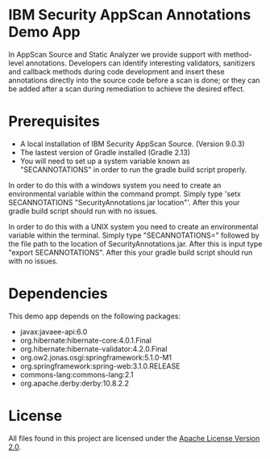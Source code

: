 # IBM Security AppScan Annotations Demo App

In AppScan Source and Static Analyzer we provide support with method-level
annotations. Developers can identify interesting validators, sanitizers and callback methods during code development
and insert these annotations directly into the source code before a scan is done;
or they can be added after a scan during remediation to achieve the desired effect.

# Prerequisites

- A local installation of IBM Security AppScan Source. (Version 9.0.3)
- The lastest version of Gradle installed (Gradle 2.13)
- You will need to set up a system variable known as "SECANNOTATIONS" in order to
run the gradle build script properly. 

In order to do this with a windows system you need to create an environmental variable within the command prompt. Simply type 'setx SECANNOTATIONS "SecurityAnnotations.jar location"'. After this your gradle build script should run with no issues.

In order to do this with a UNIX system you need to create an environmental variable within the terminal. Simply type "SECANNOTATIONS=" followed by the file path to the location of SecurityAnnotations.jar. After this is input type "export SECANNOTATIONS". After this your gradle build script should run with no issues. 

# Dependencies

This demo app depends on the following packages: 

* javax:javaee-api:6.0
* org.hibernate:hibernate-core:4.0.1.Final
* org.hibernate:hibernate-validator:4.2.0.Final
* org.ow2.jonas.osgi:springframework:5.1.0-M1
* org.springframework:spring-web:3.1.0.RELEASE
* commons-lang:commons-lang:2.1
* org.apache.derby:derby:10.8.2.2

# License

All files found in this project are licensed under the [Apache License Version 2.0](LICENSE).
